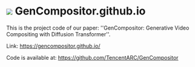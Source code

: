 # ![](statics/images/gencompositor_logo.png) GenCompositor.github.io
This is the project code of our paper: ''GenCompositor: Generative Video Compositing with Diffusion Transformer''.

Link: https://gencompositor.github.io/

Code is available at: https://github.com/TencentARC/GenCompositor
